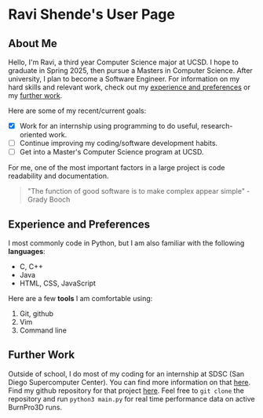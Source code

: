 # Ravi Shende's User Page

## About Me
Hello, I'm Ravi, a third year Computer Science major at UCSD. I hope to graduate in Spring 2025, then pursue a Masters in Computer Science. After university, I plan to become a Software Engineer. For information on my hard skills and relevant work, check out my [experience and preferences](#experience-and-preferences) or my [further work](#further-work).

Here are some of my recent/current goals:
- [x] Work for an internship using programming to do useful, research-oriented work.
- [ ] Continue improving my coding/software development habits.
- [ ] Get into a Master's Computer Science program at UCSD.

For me, one of the most important factors in a large project is code readability and documentation.
> "The function of good software is to make complex appear simple" - Grady Booch

## Experience and Preferences
I most commonly code in Python, but I am also familiar with the following **languages**:
- C, C++
- Java
- HTML, CSS, JavaScript

Here are a few **tools** I am comfortable using:
1. Git, github
2. Vim
3. Command line

## Further Work
Outside of school, I do most of my coding for an internship at SDSC (San Diego Supercomputer Center). You can find more information on that [here](sdsc_internship.md). Find my github repository for that project [here](https://github.com/ravishende/grafana_data_retrieval). Feel free to `git clone` the repository and run `python3 main.py` for real time performance data on active BurnPro3D runs.
